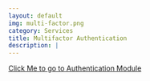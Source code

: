 ```yaml
---
layout: default
img: multi-factor.png
category: Services
title: Multifactor Authentication
description: |
---
```

 [Click Me to go to Authentication Module](../auth-modules/multifactor-auth)
